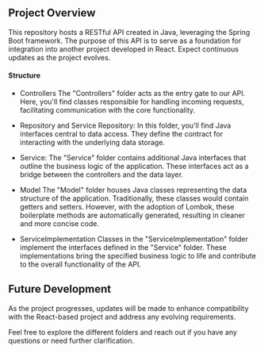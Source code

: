 ## Project Overview
This repository hosts a RESTful API created in Java, leveraging the Spring Boot framework. The purpose of this API is to serve as a foundation for integration into another project 
developed in React. Expect continuous updates as the project evolves.

#### Structure
- Controllers
The "Controllers" folder acts as the entry gate to our API. Here, you'll find classes responsible for handling incoming requests, facilitating communication with the core functionality.

- Repository and Service
Repository: In this folder, you'll find Java interfaces central to data access. They define the contract for interacting with the underlying data storage.

- Service: The "Service" folder contains additional Java interfaces that outline the business logic of the application. These interfaces act as a bridge between the controllers and the data layer.

- Model
The "Model" folder houses Java classes representing the data structure of the application. Traditionally, these classes would contain getters and setters. However, with the adoption of
Lombok, these boilerplate methods are automatically generated, resulting in cleaner and more concise code.

- ServiceImplementation
Classes in the "ServiceImplementation" folder implement the interfaces defined in the "Service" folder. These implementations bring the specified business logic to life and
contribute to the overall functionality of the API.

## Future Development
As the project progresses, updates will be made to enhance compatibility with the React-based project and address any evolving requirements.

Feel free to explore the different folders and reach out if you have any questions or need further clarification.

